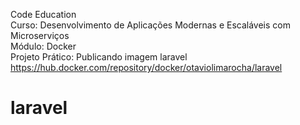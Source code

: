 Code Education
</br>
Curso: Desenvolvimento de Aplicações Modernas e Escaláveis com Microserviços
</br>
Módulo: Docker
</br>
Projeto Prático: Publicando imagem laravel
</br>
https://hub.docker.com/repository/docker/otaviolimarocha/laravel
# laravel

